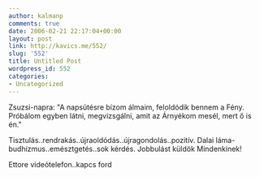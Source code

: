 ```yaml
---
author: kalmanp
comments: true
date: 2006-02-21 22:17:04+00:00
layout: post
link: http://kavics.me/552/
slug: '552'
title: Untitled Post
wordpress_id: 552
categories:
- Uncategorized
---
```


Zsuzsi-napra:
"A napsütésre bízom álmaim, feloldódik bennem a Fény.
Próbálom egyben látni, megvizsgálni, amit az Árnyékom mesél, mert ő is én."

Tisztulás..rendrakás..újraoldódás..újragondolás..pozitív.
Dalai láma-budhizmus..emésztgetés..sok kérdés.
Jobbulást küldök Mindenkinek!

Ettore videótelefon..kapcs ford
